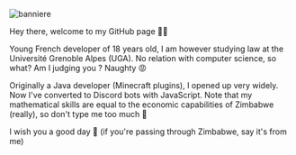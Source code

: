 ![banniere](https://user-images.githubusercontent.com/11366712/117864695-6340e280-b295-11eb-91a9-e021ebf6c1fe.png)


Hey there, welcome to my GitHub page 👋🏻

Young French developer of 18 years old, I am however studying law at the Université Grenoble Alpes (UGA). No relation with computer science, so what? Am I judging you ? Naughty 😡

Originally a Java developer (Minecraft plugins), I opened up very widely. Now I've converted to Discord bots with JavaScript. Note that my mathematical skills are equal to the economic capabilities of Zimbabwe (really), so don't type me too much 🤗


I wish you a good day 💙
(if you're passing through Zimbabwe, say it's from me)

